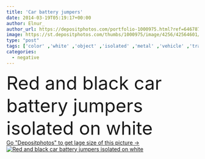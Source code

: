 ```yaml
---
title: 'Car battery jumpers'
date: 2014-03-19T05:19:17+00:00
author: Elnur_
author_url: https://depositphotos.com/portfolio-1000975.html?ref=64678756
image: https://st.depositphotos.com/thumbs/1000975/image/4256/42564601/api_thumb_450.jpg?forcejpeg=true
type: "post"
tags: ['color' ,'white' ,'object' ,'isolated' ,'metal' ,'vehicle' ,'transportation' ,'cutout' ,'black' ,'cable' ,'connection' ,'electricity' ,'power' ,'supply' ,'wire' ,'cut' ,'line' ,'car' ,'engine' ,'part' ,'help' ,'clip' ,'jump' ,'negative' ,'repairing' ,'mechanic' ,'battery' ,'positivity' ,'charger' ,'volts' ,'start' ,'copper' ,'assistance' ,'clamp' ,'charge' ,'rescue' ,'dead' ,'breakdown' ,'jumper' ,'jumpers' ,'car battery' ]
categories: 
  - negative
---
```

<div aling="center">
            <font size="60"> Red and black car battery jumpers isolated on white</font>   
</div>
<div>
    <a href='https://st.depositphotos.com/thumbs/1000975/image/4256/42564601/api_thumb_450.jpg?forcejpeg=true?ref=64678756' target=_blank > Go "Depositphotos" to get lage size of this picture ->
        <img href='https://st.depositphotos.com/thumbs/1000975/image/4256/42564601/api_thumb_450.jpg?forcejpeg=true?ref=64678756' src='https://st.depositphotos.com/1000975/4256/i/950/depositphotos_42564601-stock-photo-car-battery-jumpers.jpg?forcejpeg=true' alt='Red and black car battery jumpers isolated on white' >
    </a>
</div>
